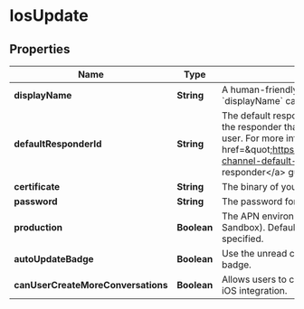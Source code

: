 

# IosUpdate


## Properties

| Name | Type | Description | Notes |
|------------ | ------------- | ------------- | -------------|
|**displayName** | **String** | A human-friendly name used to identify the integration. &#x60;displayName&#x60; can be unset by changing it to &#x60;null&#x60;. |  [optional] |
|**defaultResponderId** | **String** | The default responder ID for the integration. This is the ID of the responder that will be used to send messages to the user. For more information, refer to &lt;a href&#x3D;\&quot;https://docs.smooch.io/guide/switchboard/#per-channel-default-responder\&quot;&gt;Per-channel default responder&lt;/a&gt; guide.  |  [optional] |
|**certificate** | **String** | The binary of your APN certificate base64 encoded. |  [optional] |
|**password** | **String** | The password for your APN certificate. |  [optional] |
|**production** | **Boolean** | The APN environment to connect to (Production, if true, or Sandbox). Defaults to value inferred from certificate if not specified. |  [optional] |
|**autoUpdateBadge** | **Boolean** | Use the unread count of the conversation as the application badge. |  [optional] |
|**canUserCreateMoreConversations** | **Boolean** | Allows users to create more than one conversation on the iOS integration. |  [optional] |




